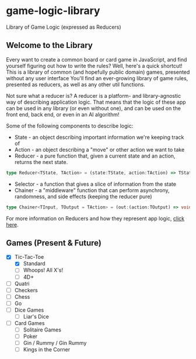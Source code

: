 # game-logic-library

Library of Game Logic (expressed as Reducers)

## Welcome to the Library

Every want to create a common board or card game in JavaScript, and find yourself figuring out how to write the rules?  Well, here's a quick shortcut!  This is a library of common (and hopefully public domain) games, presented without any user interface You'll find an ever-growing library of game rules, presented as reducers, as well as any other util functions.

Not sure what a reducer is?  A reducer is a platform- and library-agnostic way of describing application logic.  That means that the logic of these app can be used in any library (or even without one), and can be used on the front end, back end, or even in an AI algorithm!

Some of the following components to describe logic:

* State - an object describing important information we're keeping track of
* Action - an object describing a "move" or other action we want to take
* Reducer - a pure function that, given a current state and an action, returns the next state.

```typescript
type Reducer<TState, TAction> = (state:TState, action:TAction) => TState;
```

* Selector - a function that gives a slice of information from the state
* Chainer - a "middleware" function that can perform asynchrony, randomness, and side effects (keeping the reducer pure)

```typescript
type Chainer<TInput, TOutput = TAction> = (out:(action:TOutput) => void) => (input:TInput) => void;
```

For more information on Reducers and how they represent app logic, [click here](./reducers.md).

## Games (Present & Future)

* [X] Tic-Tac-Toe
  * [X] Standard
  * [ ] Whoops! All X's!
  * [ ] 4D+
* [ ] Quatri
* [ ] Checkers
* [ ] Chess
* [ ] Go
* [ ] Dice Games
  * [ ] Liar's Dice
* [ ] Card Games
  * [ ] Solitaire Games
  * [ ] Poker
  * [ ] Gin / Rummy / Gin Rummy
  * [ ] Kings in the Corner
